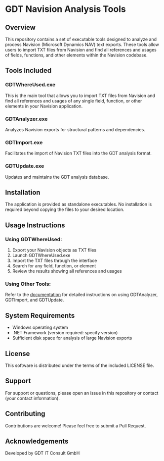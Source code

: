 # GDT Navision Analysis Tools

## Overview
This repository contains a set of executable tools designed to analyze and process Navision (Microsoft Dynamics NAV) text exports. These tools allow users to import TXT files from Navision and find all references and usages of fields, functions, and other elements within the Navision codebase.

## Tools Included

### GDTWhereUsed.exe
This is the main tool that allows you to import TXT files from Navision and find all references and usages of any single field, function, or other elements in your Navision application.

### GDTAnalyzer.exe
Analyzes Navision exports for structural patterns and dependencies.

### GDTImport.exe
Facilitates the import of Navision TXT files into the GDT analysis format.

### GDTUpdate.exe
Updates and maintains the GDT analysis database.

## Installation
The application is provided as standalone executables. No installation is required beyond copying the files to your desired location.

## Usage Instructions

### Using GDTWhereUsed:
1. Export your Navision objects as TXT files
2. Launch GDTWhereUsed.exe
3. Import the TXT files through the interface
4. Search for any field, function, or element
5. Review the results showing all references and usages

### Using Other Tools:
Refer to the [documentation](./docs/usage.md) for detailed instructions on using GDTAnalyzer, GDTImport, and GDTUpdate.

## System Requirements
- Windows operating system
- .NET Framework (version required: specify version)
- Sufficient disk space for analysis of large Navision exports

## License
This software is distributed under the terms of the included LICENSE file.

## Support
For support or questions, please open an issue in this repository or contact (your contact information).

## Contributing
Contributions are welcome! Please feel free to submit a Pull Request.

## Acknowledgements
Developed by GDT IT Consult GmbH
